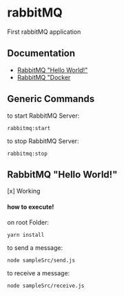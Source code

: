 # rabbitMQ

First rabbitMQ application

## Documentation

- [RabbitMQ "Hello World!"](https://www.rabbitmq.com/tutorials/tutorial-one-javascript.html)
- [RabbitMQ "Docker](https://www.rabbitmq.com/download.html)

## Generic Commands

to start RabbitMQ Server:

```
rabbitmq:start
```

to stop RabbitMQ Server:

```
rabbitmq:stop
```

## RabbitMQ "Hello World!"

[x] Working

#### how to execute!

on root Folder:

```
yarn install
```

to send a message:

```
node sampleSrc/send.js
```

to receive a message:

```
node sampleSrc/receive.js
```

